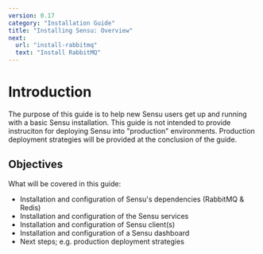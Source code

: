 ```yaml
---
version: 0.17
category: "Installation Guide"
title: "Installing Sensu: Overview"
next:
  url: "install-rabbitmq"
  text: "Install RabbitMQ"
---
```


# Introduction

The purpose of this guide is to help new Sensu users get up and running with a basic Sensu installation. This guide is not intended to provide instruciton for deploying Sensu into "production" environments. Production deployment strategies will be provided at the conclusion of the guide.

## Objectives

What will be covered in this guide:

- Installation and configuration of Sensu's dependencies (RabbitMQ & Redis)
- Installation and configuration of the Sensu services
- Installation and configuration of Sensu client(s)
- Installation and configuration of a Sensu dashboard
- Next steps; e.g. production deployment strategies
